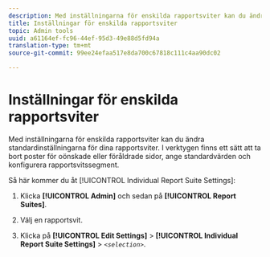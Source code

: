 ```yaml
---
description: Med inställningarna för enskilda rapportsviter kan du ändra standardinställningarna för dina rapportsviter. I verktygen finns ett sätt att ta bort poster för oönskade eller föråldrade sidor, ange standardvärden och konfigurera rapportsvitssegment.
title: Inställningar för enskilda rapportsviter
topic: Admin tools
uuid: a61164ef-fc96-44ef-95d3-49e88d5fd94a
translation-type: tm+mt
source-git-commit: 99ee24efaa517e8da700c67818c111c4aa90dc02

---
```



# Inställningar för enskilda rapportsviter

Med inställningarna för enskilda rapportsviter kan du ändra standardinställningarna för dina rapportsviter. I verktygen finns ett sätt att ta bort poster för oönskade eller föråldrade sidor, ange standardvärden och konfigurera rapportsvitssegment.

Så här kommer du åt [!UICONTROL Individual Report Suite Settings]:

1. Klicka **[!UICONTROL Admin]** och sedan på **[!UICONTROL Report Suites]**.

1. Välj en rapportsvit.
1. Klicka på **[!UICONTROL Edit Settings]** > **[!UICONTROL Individual Report Suite Settings]** > *`<selection>`*.

